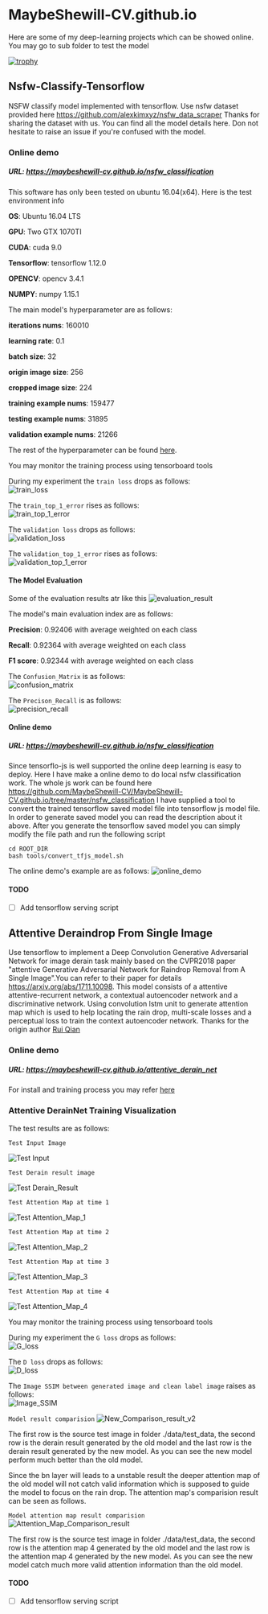 # MaybeShewill-CV.github.io

Here are some of my deep-learning projects which can be showed online. 
You may go to sub folder to test the model

[![trophy](https://github-profile-trophy.vercel.app/?username=MaybeShewill-CV&theme=gruvbox&rank=SSS,SS,S,AAA,AA,A,B,C,SECRET)](https://github.com/ryo-ma/github-profile-trophy)

## Nsfw-Classify-Tensorflow
NSFW classify model implemented with tensorflow. Use nsfw dataset provided here
https://github.com/alexkimxyz/nsfw_data_scraper Thanks for sharing the dataset
with us. You can find all the model details here. Don not hesitate to raise an
issue if you're confused with the model.

### Online demo

##### URL: https://maybeshewill-cv.github.io/nsfw_classification

This software has only been tested on ubuntu 16.04(x64). Here is the test environment
info

**OS**: Ubuntu 16.04 LTS

**GPU**: Two GTX 1070TI 

**CUDA**: cuda 9.0

**Tensorflow**: tensorflow 1.12.0

**OPENCV**: opencv 3.4.1

**NUMPY**: numpy 1.15.1

The main model's hyperparameter are as follows:

**iterations nums**: 160010

**learning rate**: 0.1

**batch size**: 32

**origin image size**: 256

**cropped image size**: 224

**training example nums**: 159477

**testing example nums**: 31895

**validation example nums**: 21266

The rest of the hyperparameter can be found [here](https://github.com/MaybeShewill-CV/nsfw-classification-tensorflow/blob/master/config/global_config.py).

You may monitor the training process using tensorboard tools

During my experiment the `train loss` drops as follows:  
![train_loss](./nsfw_classification/data/images/avg_train_loss.png)

The `train_top_1_error` rises as follows:  
![train_top_1_error](./nsfw_classification/data/images/avg_train_top1_error.png)

The `validation loss` drops as follows:  
![validation_loss](./nsfw_classification/data/images/avg_val_loss.png)

The `validation_top_1_error` rises as follows:  
![validation_top_1_error](./nsfw_classification/data/images/avg_val_top1_error.png)

#### The Model Evaluation 

Some of the evaluation results atr like this 
![evaluation_result](./nsfw_classification/data/images/evaluation_nsfw.png)

The model's main evaluation index are as follows:

**Precision**: 0.92406 with average weighted on each class

**Recall**: 0.92364 with average weighted on each class

**F1 score**: 0.92344 with average weighted on each class

The `Confusion_Matrix` is as follows:  
![confusion_matrix](./nsfw_classification/data/images/confusion_matrix.png)

The `Precison_Recall` is as follows:  
![precision_recall](./nsfw_classification/data/images/precision_recall.png)


#### Online demo

##### URL: https://maybeshewill-cv.github.io/nsfw_classification

Since tensorflo-js is well supported the online deep learning is easy to deploy.
Here I have make a online demo to do local nsfw classification work. The whole js work
can be found here https://github.com/MaybeShewill-CV/MaybeShewill-CV.github.io/tree/master/nsfw_classification
I have supplied a tool to convert the trained tensorflow saved model file into 
tensorflow js model file. In order to generate saved model you can read the 
description about it above. After you generate the tensorflow saved model you 
can simply modify the file path and run the following script

```
cd ROOT_DIR
bash tools/convert_tfjs_model.sh
```
The online demo's example are as follows:
![online_demo](./nsfw_classification/data/images/online_demo.png)

#### TODO
- [ ] Add tensorflow serving script

## Attentive Deraindrop From Single Image
Use tensorflow to implement a Deep Convolution Generative Adversarial 
Network for image derain task mainly based on the CVPR2018 paper 
"attentive Generative Adversarial Network for Raindrop 
Removal from A Single Image".You can refer to their paper for details 
https://arxiv.org/abs/1711.10098. This model consists of a attentive 
attentive-recurrent network, a contextual autoencoder network and a 
discriminative network. Using convolution lstm unit to generate attention 
map which is used to help locating the rain drop, multi-scale losses and 
a perceptual loss to train the context autoencoder network. Thanks for 
the origin author [Rui Qian](https://github.com/rui1996)

### Online demo

##### URL: https://maybeshewill-cv.github.io/attentive_derain_net

For install and training process you may refer [here](https://github.com/MaybeShewill-CV/attentive-gan-derainnet)

### Attentive DerainNet Training Visualization

The test results are as follows:

`Test Input Image`

![Test Input](./attentive_derain_net/data/images/src_img.png)

`Test Derain result image`

![Test Derain_Result](./attentive_derain_net/data/images/derain_ret.png)

`Test Attention Map at time 1`

![Test Attention_Map_1](./attentive_derain_net/data/images/atte_map_1.png)

`Test Attention Map at time 2`

![Test Attention_Map_2](./attentive_derain_net/data/images/atte_map_2.png)

`Test Attention Map at time 3`

![Test Attention_Map_3](./attentive_derain_net/data/images/atte_map_3.png)

`Test Attention Map at time 4`

![Test Attention_Map_4](./attentive_derain_net/data/images/atte_map_4.png)

You may monitor the training process using tensorboard tools

During my experiment the `G loss` drops as follows:  
![G_loss](./attentive_derain_net/data/images/g_loss.png)

The `D loss` drops as follows:  
![D_loss](./attentive_derain_net/data/images/d_loss.png)

The `Image SSIM between generated image and clean label image` raises as follows:  
![Image_SSIM](./attentive_derain_net/data/images/image_ssim.png)

`Model result comparision`
![New_Comparison_result_v2](./attentive_derain_net/data/images/model_comparision_v2.png)

The first row is the source test image in folder ./data/test_data, the
second row is the derain result generated by the old model and the last
row is the derain result generated by the new model. As you can see the
new model perform much better than the old model.

Since the bn layer will leads to a unstable result the deeper attention 
map of the old model will not catch valid information which is supposed
to guide the model to focus on the rain drop. The attention map's 
comparision result can be seen as follows.

`Model attention map result comparision`
![Attention_Map_Comparison_result](./attentive_derain_net/data/images/attention_map_comparision_rsult.png)

The first row is the source test image in folder ./data/test_data, the
second row is the attention map 4 generated by the old model and the 
last row is the attention map 4 generated by the new model. As you can 
see the new model catch much more valid attention information than the
old model.

#### TODO
- [ ] Add tensorflow serving script